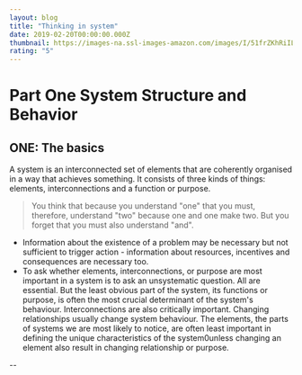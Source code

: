```yaml
---
layout: blog
title: "Thinking in system"
date: 2019-02-20T00:00:00.000Z
thumbnail: https://images-na.ssl-images-amazon.com/images/I/51frZKhRiIL._SX330_BO1,204,203,200_.jpg
rating: "5"
---
```


# Part One System Structure and Behavior

## ONE: The basics

A system is an interconnected set of elements that are coherently organised in a way that achieves something. It consists of three kinds of things: elements, interconnections and a function or purpose.

> You think that because you understand "one" that you must, therefore, understand "two" because one and one make two. But you forget that you must also understand "and".

- Information about the existence of a problem may be necessary but not sufficient to trigger action - information about resources, incentives and consequences are necessary too.
- To ask whether elements, interconnections, or purpose are most important in a system is to ask an unsystematic question. All are essential. But the least obvious part of the system, its functions or purpose, is often the most crucial determinant of the system's behaviour. Interconnections are also critically important. Changing relationships usually change system behaviour. The elements, the parts of systems we are most likely to notice, are often least important in defining the unique characteristics of the system0unless changing an element also result in changing relationship or purpose.

--
